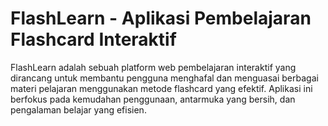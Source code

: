 # FlashLearn - Aplikasi Pembelajaran Flashcard Interaktif

FlashLearn adalah sebuah platform web pembelajaran interaktif yang dirancang untuk membantu pengguna menghafal dan menguasai berbagai materi pelajaran menggunakan metode flashcard yang efektif. Aplikasi ini berfokus pada kemudahan penggunaan, antarmuka yang bersih, dan pengalaman belajar yang efisien.
